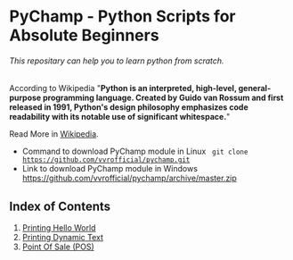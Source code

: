 # PyChamp - Python Scripts for Absolute Beginners

###### This repositary can help you to learn python from scratch.

According to Wikipedia "**Python is an interpreted, high-level, general-purpose programming language. Created by Guido van Rossum and first released in 1991, Python's design philosophy emphasizes code readability with its notable use of significant whitespace.**"

Read More in [Wikipedia](https://en.wikipedia.org/wiki/Python_(programming_language)/).

- Command to download PyChamp module in Linux <code> git clone https://github.com/vvrofficial/pychamp.git </code>
- Link to download PyChamp module in Windows  https://github.com/vvrofficial/pychamp/archive/master.zip

## Index of Contents
1. [Printing Hello World](https://github.com/vvrofficial/pychamp/blob/master/helloworld.py/)
2. [Printing Dynamic Text](https://github.com/vvrofficial/pychamp/blob/master/dynamic.py/)
3. [Point Of Sale (POS)](https://github.com/vvrofficial/pychamp/blob/master/POS.py/)
